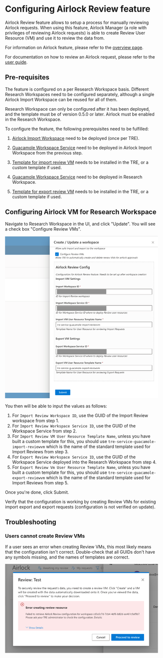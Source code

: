 # Configuring Airlock Review feature

Airlock Review feature allows to setup a process for manually reviewing Airlock requests. When using this feature, Airlock Manager (a role with privileges of reviewing Airlock requests) is able to create Review User Resource (VM) and use it to review the data from.

For information on Airlock feature, please refer to the [overview page](../azure-tre-overview/airlock.md).

For documentation on how to review an Airlock request, please refer to the [user guide](../using-tre/tre-for-airlock-reviewer/review-airlock-request.md).

## Pre-requisites

The feature is configured on a per Research Workspace basis. Different Research Workspaces need to be configured separately, although a single Airlock Import Workspace can be reused for all of them.

Research Workspace can only be configured after it has been deployed, and the template must be of version 0.5.0 or later.
Airlock must be enabled in the Research Workspace.

To configure the feature, the following prerequisites need to be fulfilled:

1. [Airlock Import Workspace](../tre-templates/workspaces/airlock-import-review.md) need to be deployed (once per TRE).
1. [Guacamole Workspace Service](../tre-templates/workspace-services/guacamole.md) need to be deployed in Airlock Import Workspace from the previous step.
1. [Template for import review VM](../tre-templates/user-resources/import-reviewvm.md) needs to be installed in the TRE, or a custom template if used.

1. [Guacamole Workspace Service](../tre-templates/workspace-services/guacamole.md) need to be deployed in Research Workspace.
1. [Template for export review VM](../tre-templates/user-resources/export-reviewvm.md) needs to be installed in the TRE, or a custom template if used.

## Configuring Airlock VM for Research Workspace

Navigate to Research Workspace in the UI, and click "Update". You will see a check box "Configure Review VMs".

[![Configure Review VM](../assets/configure-review-vm.png)](../assets/configure-review-vm.png)

You then will be able to input the values as follows:

1. For `Import Review Workspace ID`, use the GUID of the Import Review workspace from step 1.
1. For `Import Review Workspace Service ID`, use the GUID of the Workspace Service from step 2.
1. For `Import Review VM User Resource Template Name`, unless you have built a custom template for this, you should use `tre-service-guacamole-import-reviewvm` which is the name of the standard template used for Import Reviews from step 3.
1. For `Export Review Workspace Service ID`, use the GUID of the Workspace Service deployed into the Research Workspace from step 4.
1. For `Export Review Vm User Resource Template Name`, unless you have built a custom template for this, you should use `tre-service-guacamole-export-reviewvm` which is the name of the standard template used for Import Reviews from step 5.

Once you're done, click Submit.

Verify that the configuration is working by creating Review VMs for existing import export and export requests (configuration is not verified on update).


## Troubleshooting

### Users cannot create Review VMs

If a user sees an error when creating Review VMs, this most likely means that the configuration isn't correct.
Double-check that all GUIDs don't have any symbols missing, and the names of templates are correct.

[![Review VM Error](../assets/using-review-vm-errors.png)](../assets/using-review-vm-errors.png)
